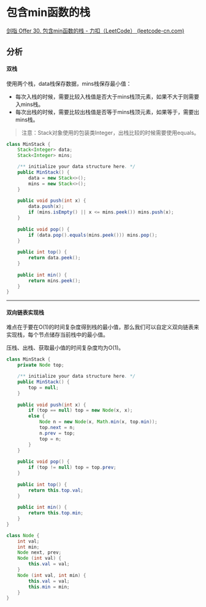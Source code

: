 # 包含min函数的栈

[剑指 Offer 30. 包含min函数的栈 - 力扣（LeetCode） (leetcode-cn.com)](https://leetcode-cn.com/problems/bao-han-minhan-shu-de-zhan-lcof/)

## 分析

#### 双栈

使用两个栈，data栈保存数据，mins栈保存最小值：

*   每次入栈的时候，需要比较入栈值是否大于mins栈顶元素，如果不大于则需要入mins栈。
*   每次出栈的时候，需要比较出栈值是否等于mins栈顶元素，如果等于，需要出mins栈。

>   注意：Stack对象使用的包装类Integer，出栈比较的时候需要使用equals。

```java
class MinStack {
    Stack<Integer> data;
    Stack<Integer> mins;

    /** initialize your data structure here. */
    public MinStack() {
        data = new Stack<>();
        mins = new Stack<>();
    }
    
    public void push(int x) {
        data.push(x);
        if (mins.isEmpty() || x <= mins.peek()) mins.push(x);
    }
    
    public void pop() {
        if (data.pop().equals(mins.peek())) mins.pop();
    }
    
    public int top() {
        return data.peek();
    }
    
    public int min() {
        return mins.peek();
    }
}
```

---

#### 双向链表实现栈

难点在于要在O(1)的时间复杂度得到栈的最小值，那么我们可以自定义双向链表来实现栈，每个节点储存当前栈中的最小值。

压栈、出栈、获取最小值的时间复杂度均为O(1)。

```java
class MinStack {
    private Node top;

    /** initialize your data structure here. */
    public MinStack() {
        top = null;
    }
    
    public void push(int x) {
        if (top == null) top = new Node(x, x);
        else {
            Node n = new Node(x, Math.min(x, top.min));
            top.next = n;
            n.prev = top;
            top = n;
        }
    }
    
    public void pop() {
        if (top != null) top = top.prev;
    }
    
    public int top() {
        return this.top.val;
    }
    
    public int min() {
        return this.top.min;
    }
}

class Node {
    int val;
    int min;
    Node next, prev;
    Node (int val) {
        this.val = val;
    }
    Node (int val, int min) {
        this.val = val;
        this.min = min;
    }
}
```

